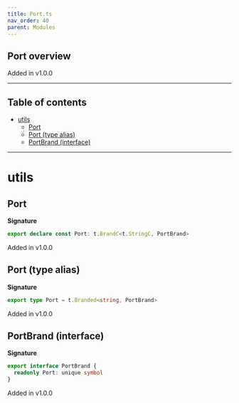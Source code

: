 ```yaml
---
title: Port.ts
nav_order: 40
parent: Modules
---
```


## Port overview

Added in v1.0.0

---

<h2 class="text-delta">Table of contents</h2>

- [utils](#utils)
  - [Port](#port)
  - [Port (type alias)](#port-type-alias)
  - [PortBrand (interface)](#portbrand-interface)

---

# utils

## Port

**Signature**

```ts
export declare const Port: t.BrandC<t.StringC, PortBrand>
```

Added in v1.0.0

## Port (type alias)

**Signature**

```ts
export type Port = t.Branded<string, PortBrand>
```

Added in v1.0.0

## PortBrand (interface)

**Signature**

```ts
export interface PortBrand {
  readonly Port: unique symbol
}
```

Added in v1.0.0
